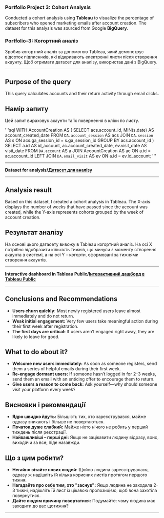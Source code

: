 
###  Portfolio Project 3: Cohort Analysis
Conducted a cohort analysis using **Tableau** to visualize the percentage of subscribers who opened marketing emails after account creation. The dataset for this analysis was sourced from Google **BigQuery**.

### Portfolio-3: Когортний аналіз
Зробив когортний аналіз за допомогою Tableau, який демонструє відсоток підписників, які відкривають електронні листи після створення акаунту. Щоб отримати датасет для аналізу, використав дані з BigQuery.

---

## Purpose of the query
This query calculates accounts and their return activity through email clicks.

## Намір запиту
Цей запит вираховує акаунти та їх повернення в кліки по листу.

'''sql
WITH AccountCreation AS (
  SELECT
    acs.account_id,
    MIN(s.date) AS account_created_date
  FROM
    `DA.account_session` AS acs
  JOIN
    `DA.session` AS s
    ON acs.ga_session_id = s.ga_session_id
  GROUP BY
    acs.account_id
)
SELECT
  a.id AS id_account,
  ac.account_created_date,
  ev.visit_date AS visit_date
FROM
  `DA.account` AS a
JOIN
  AccountCreation AS ac
  ON a.id = ac.account_id
LEFT JOIN
  `DA.email_visit` AS ev
  ON a.id = ev.id_account;
'''

---

**Dataset for analysis/[Датасет для аналізу](https://drive.google.com/file/d/1MnecUS4FoGDREN37fd_FCZJkIZ6G66FA/view?usp=sharing)**

---

## Analysis result
Based on this dataset, I created a cohort analysis in Tableau. The X-axis displays the number of weeks that have passed since the account was created, while the Y-axis represents cohorts grouped by the week of account creation.

## Результат аналізу
На основі цього датасету вивожу в Tableau когортний аналіз. На осі Х потрібно відобразити кількість тижнів, що минули з моменту створення акаунта в системі, а на осі Y – когорти, сформовані за тижнями створення акаунтів.

---

**Interactive dashboard in Tableau Public/[Інтерактивний дашборд в Tableau Public](https://public.tableau.com/app/profile/oleksandr.oleksandr7187/viz/_17518209021980/sheet1)**

---

## Conclusions and Recommendations
* **Users churn quickly:** Most newly registered users leave almost immediately and do not return.
* **Weak initial engagement:** Very few users take meaningful action during their first week after registration.
* **The first days are critical:** If users aren’t engaged right away, they are likely to leave for good.

## What to do about it?
* **Welcome new users immediately:** As soon as someone registers, send them a series of helpful emails during their first week.
* **Re-engage dormant users:** If someone hasn’t logged in for 2–3 weeks, send them an email with an enticing offer to encourage them to return.
* **Give users a reason to come back:** Ask yourself—why should someone visit your platform every week?


## Висновки і рекомендації
* **Ядро швидко йдуть:** Більшість тих, хто зареєструвався, майже одразу зникають і більше не повертаються.
* **Початок дуже слабкий:** Майже ніхто нічого не робить у перший тиждень після реєстрації.
* **Найважливіші – перші дні:** Якщо не зацікавити людину відразу, воно, виходячи за все, піде назавжди.

## Що з цим робити?

* **Негайно вітайте нових людей:** Щойно людина зареєструвалася, одразу ж надішліть їй кілька корисних листів протягом першого тижня.
* **Нагадайте про себе тим, хто "заснув":** Якщо людина не заходила 2-3 тижні, надішліть їй лист із цікавою пропозицією, щоб вона захотіла повернутися.
* **Дайте людям причину повертатися:** Подумайте: чому людина має заходити до вас щотижня?

---
